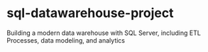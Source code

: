 # sql-datawarehouse-project
Building a modern data warehouse with SQL Server, including ETL Processes, data modeling, and analytics
